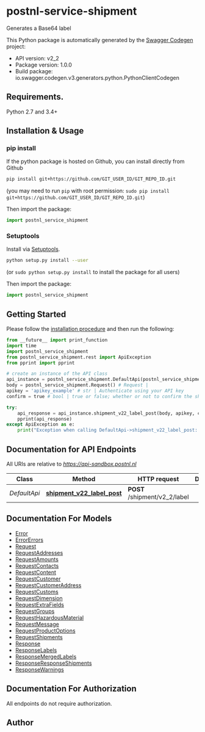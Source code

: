 # postnl-service-shipment
Generates a Base64 label

This Python package is automatically generated by the [Swagger Codegen](https://github.com/swagger-api/swagger-codegen) project:

- API version: v2_2
- Package version: 1.0.0
- Build package: io.swagger.codegen.v3.generators.python.PythonClientCodegen

## Requirements.

Python 2.7 and 3.4+

## Installation & Usage
### pip install

If the python package is hosted on Github, you can install directly from Github

```sh
pip install git+https://github.com/GIT_USER_ID/GIT_REPO_ID.git
```
(you may need to run `pip` with root permission: `sudo pip install git+https://github.com/GIT_USER_ID/GIT_REPO_ID.git`)

Then import the package:
```python
import postnl_service_shipment 
```

### Setuptools

Install via [Setuptools](http://pypi.python.org/pypi/setuptools).

```sh
python setup.py install --user
```
(or `sudo python setup.py install` to install the package for all users)

Then import the package:
```python
import postnl_service_shipment
```

## Getting Started

Please follow the [installation procedure](#installation--usage) and then run the following:

```python
from __future__ import print_function
import time
import postnl_service_shipment
from postnl_service_shipment.rest import ApiException
from pprint import pprint

# create an instance of the API class
api_instance = postnl_service_shipment.DefaultApi(postnl_service_shipment.ApiClient(configuration))
body = postnl_service_shipment.Request() # Request | 
apikey = 'apikey_example' # str | Authenticate using your API key
confirm = true # bool | true or false; whether or not to confirm the shipments. Default value true. (optional) (default to true)

try:
    api_response = api_instance.shipment_v22_label_post(body, apikey, confirm=confirm)
    pprint(api_response)
except ApiException as e:
    print("Exception when calling DefaultApi->shipment_v22_label_post: %s\n" % e)
```

## Documentation for API Endpoints

All URIs are relative to *https://api-sandbox.postnl.nl*

Class | Method | HTTP request | Description
------------ | ------------- | ------------- | -------------
*DefaultApi* | [**shipment_v22_label_post**](docs/DefaultApi.md#shipment_v22_label_post) | **POST** /shipment/v2_2/label | 

## Documentation For Models

 - [Error](docs/Error.md)
 - [ErrorErrors](docs/ErrorErrors.md)
 - [Request](docs/Request.md)
 - [RequestAddresses](docs/RequestAddresses.md)
 - [RequestAmounts](docs/RequestAmounts.md)
 - [RequestContacts](docs/RequestContacts.md)
 - [RequestContent](docs/RequestContent.md)
 - [RequestCustomer](docs/RequestCustomer.md)
 - [RequestCustomerAddress](docs/RequestCustomerAddress.md)
 - [RequestCustoms](docs/RequestCustoms.md)
 - [RequestDimension](docs/RequestDimension.md)
 - [RequestExtraFields](docs/RequestExtraFields.md)
 - [RequestGroups](docs/RequestGroups.md)
 - [RequestHazardousMaterial](docs/RequestHazardousMaterial.md)
 - [RequestMessage](docs/RequestMessage.md)
 - [RequestProductOptions](docs/RequestProductOptions.md)
 - [RequestShipments](docs/RequestShipments.md)
 - [Response](docs/Response.md)
 - [ResponseLabels](docs/ResponseLabels.md)
 - [ResponseMergedLabels](docs/ResponseMergedLabels.md)
 - [ResponseResponseShipments](docs/ResponseResponseShipments.md)
 - [ResponseWarnings](docs/ResponseWarnings.md)

## Documentation For Authorization

 All endpoints do not require authorization.


## Author


